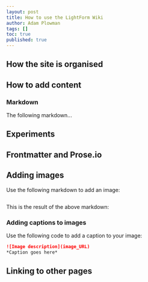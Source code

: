 ```yaml
---
layout: post
title: How to use the LightForm Wiki
author: Adam Plowman
tags: []
toc: true
published: true
---
```

## How the site is organised

## How to add content

### Markdown

The following markdown...

## Experiments

## Frontmatter and Prose.io

## Adding images

Use the following markdown to add an image:

```markdown

```
This is the result of the above markdown:



### Adding captions to images

Use the following code to add a caption to your image:

```markdown
![Image description](image_URL)
*Caption goes here*
```

## Linking to other pages
